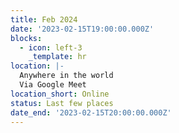 ```yaml
---
title: Feb 2024
date: '2023-02-15T19:00:00.000Z'
blocks:
  - icon: left-3
    _template: hr
location: |-
  Anywhere in the world
  Via Google Meet
location_short: Online
status: Last few places
date_end: '2023-02-15T20:00:00.000Z'
---
```






